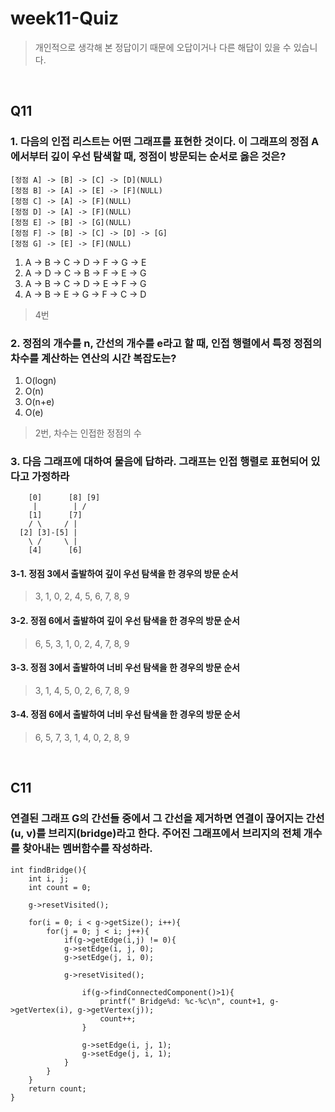 # week11-Quiz
> 개인적으로 생각해 본 정답이기 때문에 오답이거나 다른 해답이 있을 수 있습니다. <br/>

<br/>

## Q11
### 1. 다음의 인접 리스트는 어떤 그래프를 표현한 것이다. 이 그래프의 정점 A에서부터 깊이 우선 탐색할 때, 정점이 방문되는 순서로 옳은 것은?
```
[정점 A] -> [B] -> [C] -> [D](NULL)
[정점 B] -> [A] -> [E] -> [F](NULL)
[정점 C] -> [A] -> [F](NULL)
[정점 D] -> [A] -> [F](NULL)
[정점 E] -> [B] -> [G](NULL)
[정점 F] -> [B] -> [C] -> [D] -> [G]
[정점 G] -> [E] -> [F](NULL)
```
1. A -> B -> C -> D -> F -> G -> E
2. A -> D -> C -> B -> F -> E -> G
3. A -> B -> C -> D -> E -> F -> G
4. A -> B -> E -> G -> F -> C -> D
> 4번

### 2. 정점의 개수를 n, 간선의 개수를 e라고 할 때, 인접 행렬에서 특정 정점의 차수를 계산하는 연산의 시간 복잡도는?
1. O(logn)
2. O(n)
3. O(n+e)
4. O(e)
> 2번, 차수는 인접한 정점의 수

### 3. 다음 그래프에 대하여 물음에 답하라. 그래프는 인접 행렬로 표현되어 있다고 가정하라
```
    [0]      [8] [9]
     |        | /
    [1]      [7]
    / \     / |
  [2] [3]-[5] |
    \ /     \ |
    [4]      [6]
```
#### 3-1. 정점 3에서 출발하여 깊이 우선 탐색을 한 경우의 방문 순서
> 3, 1, 0, 2, 4, 5, 6, 7, 8, 9

#### 3-2. 정점 6에서 출발하여 깊이 우선 탐색을 한 경우의 방문 순서
> 6, 5, 3, 1, 0, 2, 4, 7, 8, 9

#### 3-3. 정점 3에서 출발하여 너비 우선 탐색을 한 경우의 방문 순서
> 3, 1, 4, 5, 0, 2, 6, 7, 8, 9

#### 3-4. 정점 6에서 출발하여 너비 우선 탐색을 한 경우의 방문 순서
> 6, 5, 7, 3, 1, 4, 0, 2, 8, 9

<br/>

## C11
### 연결된 그래프 G의 간선들 중에서 그 간선을 제거하면 연결이 끊어지는 간선 (u, v)를 브리지(bridge)라고 한다. 주어진 그래프에서 브리지의 전체 개수를 찾아내는 멤버함수를 작성하라.
```
int findBridge(){
    int i, j;
    int count = 0;
    
    g->resetVisited();

    for(i = 0; i < g->getSize(); i++){
        for(j = 0; j < i; j++){
            if(g->getEdge(i,j) != 0){
            g->setEdge(i, j, 0);
            g->setEdge(j, i, 0);

            g->resetVisited();
				        
                if(g->findConnectedComponent()>1){
                    printf(" Bridge%d: %c-%c\n", count+1, g->getVertex(i), g->getVertex(j));
                    count++;
                }
				        
                g->setEdge(i, j, 1);
                g->setEdge(j, i, 1);
            }
        }
    }
    return count;
}
```
